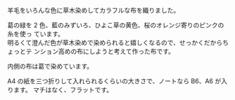 羊毛をいろんな色に草木染めしてカラフルな布を織りました。

葛の緑を 2 色、藍のみずいろ、ひよこ草の黄色、桜のオレンジ寄りのピンクの糸を使っ
ています。  
明るくて澄んだ色が草木染めで染められると嬉しくなるので、せっかくだからちょっとテ
ンション高めの布にしようと考えて作った布です。

内側の布は葛で染めています。

A4 の紙を三つ折りして入れられるくらいの大きさで、ノートなら B6、A6 が入ります。
マチはなく、フラットです。
